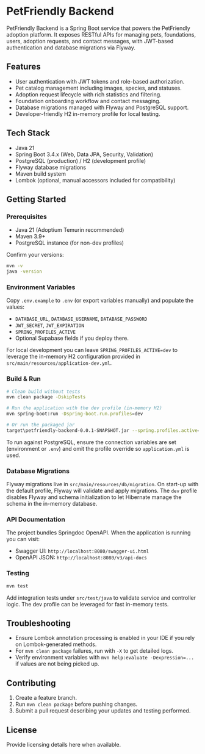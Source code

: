 # PetFriendly Backend

PetFriendly Backend is a Spring Boot service that powers the PetFriendly adoption platform. It exposes RESTful APIs for managing pets, foundations, users, adoption requests, and contact messages, with JWT-based authentication and database migrations via Flyway.

## Features
- User authentication with JWT tokens and role-based authorization.
- Pet catalog management including images, species, and statuses.
- Adoption request lifecycle with rich statistics and filtering.
- Foundation onboarding workflow and contact messaging.
- Database migrations managed with Flyway and PostgreSQL support.
- Developer-friendly H2 in-memory profile for local testing.

## Tech Stack
- Java 21
- Spring Boot 3.4.x (Web, Data JPA, Security, Validation)
- PostgreSQL (production) / H2 (development profile)
- Flyway database migrations
- Maven build system
- Lombok (optional, manual accessors included for compatibility)

## Getting Started

### Prerequisites
- Java 21 (Adoptium Temurin recommended)
- Maven 3.9+
- PostgreSQL instance (for non-dev profiles)

Confirm your versions:

```bash
mvn -v
java -version
```

### Environment Variables
Copy `.env.example` to `.env` (or export variables manually) and populate the values:

- `DATABASE_URL`, `DATABASE_USERNAME`, `DATABASE_PASSWORD`
- `JWT_SECRET`, `JWT_EXPIRATION`
- `SPRING_PROFILES_ACTIVE`
- Optional Supabase fields if you deploy there.

For local development you can leave `SPRING_PROFILES_ACTIVE=dev` to leverage the in-memory H2 configuration provided in `src/main/resources/application-dev.yml`.

### Build & Run

```bash
# Clean build without tests
mvn clean package -DskipTests

# Run the application with the dev profile (in-memory H2)
mvn spring-boot:run -Dspring-boot.run.profiles=dev

# Or run the packaged jar
target\petfriendly-backend-0.0.1-SNAPSHOT.jar --spring.profiles.active=dev
```

To run against PostgreSQL, ensure the connection variables are set (environment or `.env`) and omit the profile override so `application.yml` is used.

### Database Migrations
Flyway migrations live in `src/main/resources/db/migration`. On start-up with the default profile, Flyway will validate and apply migrations. The `dev` profile disables Flyway and schema initialization to let Hibernate manage the schema in the in-memory database.

### API Documentation
The project bundles Springdoc OpenAPI. When the application is running you can visit:

- Swagger UI: `http://localhost:8080/swagger-ui.html`
- OpenAPI JSON: `http://localhost:8080/v3/api-docs`

### Testing

```bash
mvn test
```

Add integration tests under `src/test/java` to validate service and controller logic. The dev profile can be leveraged for fast in-memory tests.

## Troubleshooting
- Ensure Lombok annotation processing is enabled in your IDE if you rely on Lombok-generated methods.
- For `mvn clean package` failures, run with `-X` to get detailed logs.
- Verify environment variables with `mvn help:evaluate -Dexpression=...` if values are not being picked up.

## Contributing
1. Create a feature branch.
2. Run `mvn clean package` before pushing changes.
3. Submit a pull request describing your updates and testing performed.

## License
Provide licensing details here when available.
